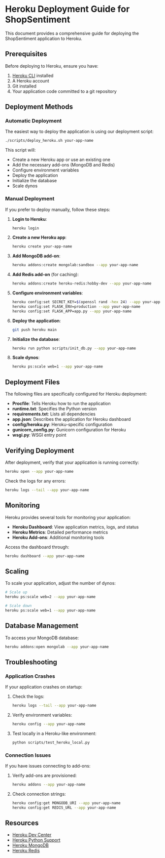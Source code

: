 # Heroku Deployment Guide for ShopSentiment

This document provides a comprehensive guide for deploying the ShopSentiment application to Heroku.

## Prerequisites

Before deploying to Heroku, ensure you have:

1. [Heroku CLI](https://devcenter.heroku.com/articles/heroku-cli) installed
2. A Heroku account
3. Git installed
4. Your application code committed to a git repository

## Deployment Methods

### Automatic Deployment

The easiest way to deploy the application is using our deployment script:

```bash
./scripts/deploy_heroku.sh your-app-name
```

This script will:
- Create a new Heroku app or use an existing one
- Add the necessary add-ons (MongoDB and Redis)
- Configure environment variables
- Deploy the application
- Initialize the database
- Scale dynos

### Manual Deployment

If you prefer to deploy manually, follow these steps:

1. **Login to Heroku**:
   ```bash
   heroku login
   ```

2. **Create a new Heroku app**:
   ```bash
   heroku create your-app-name
   ```

3. **Add MongoDB add-on**:
   ```bash
   heroku addons:create mongolab:sandbox --app your-app-name
   ```

4. **Add Redis add-on** (for caching):
   ```bash
   heroku addons:create heroku-redis:hobby-dev --app your-app-name
   ```

5. **Configure environment variables**:
   ```bash
   heroku config:set SECRET_KEY=$(openssl rand -hex 24) --app your-app-name
   heroku config:set FLASK_ENV=production --app your-app-name
   heroku config:set FLASK_APP=app.py --app your-app-name
   ```

6. **Deploy the application**:
   ```bash
   git push heroku main
   ```

7. **Initialize the database**:
   ```bash
   heroku run python scripts/init_db.py --app your-app-name
   ```

8. **Scale dynos**:
   ```bash
   heroku ps:scale web=1 --app your-app-name
   ```

## Deployment Files

The following files are specifically configured for Heroku deployment:

- **Procfile**: Tells Heroku how to run the application
- **runtime.txt**: Specifies the Python version
- **requirements.txt**: Lists all dependencies
- **app.json**: Describes the application for Heroku dashboard
- **config/heroku.py**: Heroku-specific configuration
- **gunicorn_config.py**: Gunicorn configuration for Heroku
- **wsgi.py**: WSGI entry point

## Verifying Deployment

After deployment, verify that your application is running correctly:

```bash
heroku open --app your-app-name
```

Check the logs for any errors:

```bash
heroku logs --tail --app your-app-name
```

## Monitoring

Heroku provides several tools for monitoring your application:

- **Heroku Dashboard**: View application metrics, logs, and status
- **Heroku Metrics**: Detailed performance metrics
- **Heroku Add-ons**: Additional monitoring tools

Access the dashboard through:

```bash
heroku dashboard --app your-app-name
```

## Scaling

To scale your application, adjust the number of dynos:

```bash
# Scale up
heroku ps:scale web=2 --app your-app-name

# Scale down
heroku ps:scale web=1 --app your-app-name
```

## Database Management

To access your MongoDB database:

```bash
heroku addons:open mongolab --app your-app-name
```

## Troubleshooting

### Application Crashes

If your application crashes on startup:

1. Check the logs:
   ```bash
   heroku logs --tail --app your-app-name
   ```

2. Verify environment variables:
   ```bash
   heroku config --app your-app-name
   ```

3. Test locally in a Heroku-like environment:
   ```bash
   python scripts/test_heroku_local.py
   ```

### Connection Issues

If you have issues connecting to add-ons:

1. Verify add-ons are provisioned:
   ```bash
   heroku addons --app your-app-name
   ```

2. Check connection strings:
   ```bash
   heroku config:get MONGODB_URI --app your-app-name
   heroku config:get REDIS_URL --app your-app-name
   ```

## Resources

- [Heroku Dev Center](https://devcenter.heroku.com/)
- [Heroku Python Support](https://devcenter.heroku.com/articles/python-support)
- [Heroku MongoDB](https://devcenter.heroku.com/articles/mongolab)
- [Heroku Redis](https://devcenter.heroku.com/articles/heroku-redis) 